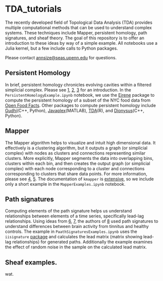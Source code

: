# TDA_tutorials

The recently developed field of Topological Data Analysis (TDA) provides multiple computational methods that can be used to understand complex systems. These techniques include Mapper, persistent homology, path signatures, and sheaf theory. The goal of this repository is to offer an introduction to these ideas by way of a simple example. All notebooks use a Julia kernel, but a few include calls to Python packages.

Please contact <annsize@seas.upenn.edu> for questions.


## Persistent Homology

In brief, persistent homology chronicles evolving cavities within a filtered simplicial complex. Please see [1](https://epjdatascience.springeropen.com/articles/10.1140/epjds/s13688-017-0109-5), [2](https://www.ams.org/journals/bull/2009-46-02/S0273-0979-09-01249-X/S0273-0979-09-01249-X.pdf), [3](https://www.mitpressjournals.org/doi/pdf/10.1162/netn_a_00073) for an introduction. In the `PersistentHomologyExample.ipynb` notebook, we use the [Eirene](https://github.com/Eetion/Eirene.jl) package to compute the persistent homology of a subset of the NYC food data from [Open Food Facts](https://world.openfoodfacts.org/). Other packages to compute persistent homology include [Gudhi](http://gudhi.gforge.inria.fr/)(C++, Python), [Javaplex](http://appliedtopology.github.io/javaplex/)(MATLAB), [TDA](https://cran.r-project.org/web/packages/TDA/)(R), and [Dionysus](https://www.mrzv.org/software/dionysus/)(C++, Python).


## Mapper

The Mapper algorithm helps to visualize and intuit high dimensional data. It effectively is a clustering algorithm, but it outputs a graph (or simplicial complex) with nodes as clusters and connections representing similar clusters. More explicitly, Mapper segments the data into overlapping bins, clusters within each bin, and then creates the output graph (or simplicial complex) with each node corresponding to a cluster and connections corresponding to clusters that share data points. For more information, please see [4](https://www.ayasdi.com/wp-content/uploads/2015/02/Topological_Methods_for_the_Analysis_of_High_Dimensional_Data_Sets_and_3D_Object_Recognition.pdf), [5](http://web.stanford.edu/group/bdl/papers/saggar-tda-mapper-cme/). The documentation of `kmapper` is [extensive](https://pypi.org/project/kmapper/), so we include only a short example in the `MapperExamples.ipynb` notebook.


## Path signatures

Computing elements of the path signature helps us understand relationships between elements of a time series, specifically lead-lag relationships. Using ideas from [6](https://arxiv.org/abs/1405.4537), [7](https://projecteuclid.org/euclid.bams/1183539443), the authors of [8](https://www.mitpressjournals.org/doi/full/10.1162/NETN_a_00053) used path signatures to understand differences between brain activity from tinnitus and healthy controls. The example in `PaathSignaturesExamples.ipynb` uses the `iisignature` [package](https://pypi.org/project/iisignature/) and calculates the lead matrix (matrix showing lead-lag relationships) for generated paths. Additionally the example examines the effect of random noise in the sample on the calculated lead matrix.


## Sheaf examples.
wat.
